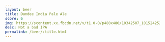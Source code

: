```yaml
---
layout: beer
title: Dundee India Pale Ale
score: 6
img: https://scontent.xx.fbcdn.net/v/t1.0-0/p480x480/10342507_10152425240783745_250399849084331418_n.jpg?oh=f319071c74acfe62877e3ac8c64718be&oe=58C1FC9A
desc: Not a bad IPA
permalink: /beer/:title.html
---
```

